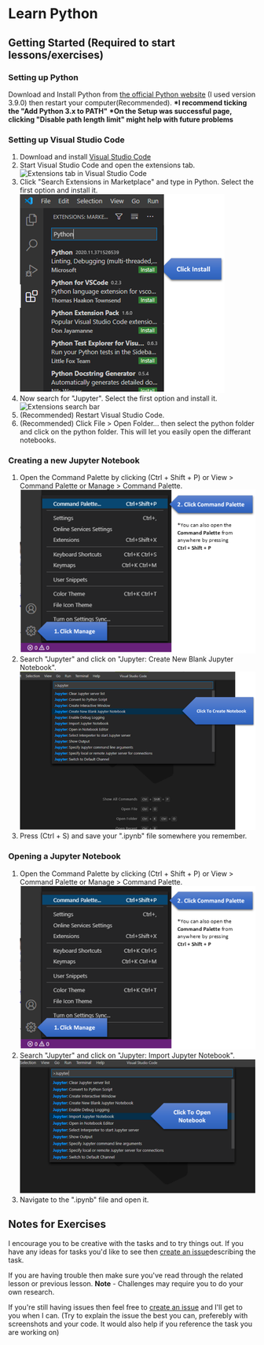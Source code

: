 # Learn Python

## Getting Started (Required to start lessons/exercises)

### Setting up Python
Download and Install Python from [the official Python website](https://www.python.org/downloads/) (I used version 3.9.0) then restart your computer(Recommended). 
__*I recommend ticking the "Add Python 3.x to PATH"__
__*On the Setup was successful page, clicking "Disable path length limit" might help with future problems__

### Setting up Visual Studio Code
1. Download and install [Visual Studio Code](https://code.visualstudio.com/)
2. Start Visual Studio Code and open the extensions tab. ![Extensions tab in Visual Studio Code](/.assets/00_vscode-extensions.png)
3. Click "Search Extensions in Marketplace" and type in Python. Select the first option and install it. ![Extensions search bar](python/.assets/00_python-search.png)
4. Now search for "Jupyter". Select the first option and install it. ![Extensions search bar](/.assets/00_jupyter-search.png)
5. (Recommended) Restart Visual Studio Code. 
6. (Recommended) Click File > Open Folder... then select the python folder and click on the python folder. This will let you easily open the differant notebooks.

### Creating a new Jupyter Notebook
1. Open the Command Palette by clicking (Ctrl + Shift + P) or View > Command Palette or Manage > Command Palette. ![Open Command Palette](python/.assets/00_command-palette-open.png)
2. Search "Jupyter" and click on "Jupyter: Create New Blank Jupyter Notebook".![Create Notebook](python/.assets/00_create_notebook.png)
3. Press (Ctrl + S) and save your ".ipynb" file somewhere you remember.

### Opening a Jupyter Notebook
1. Open the Command Palette by clicking (Ctrl + Shift + P) or View > Command Palette or Manage > Command Palette. ![Open Command Palette](python/.assets/00_command-palette-open.png)
2. Search "Jupyter" and click on "Jupyter: Import Jupyter Notebook".![Open Notebook](python/.assets/00_open_notebook.png)
3. Navigate to the ".ipynb" file and open it.

## Notes for Exercises
I encourage you to be creative with the tasks and to try things out. If you have any ideas for tasks you'd like to see then [create an issue](https://github.com/N-Hulley/LearnToCodeWithExercises/issues/new)describing the task.

If you are having trouble then make sure you've read through the related lesson or previous lesson. __Note__ - Challenges may require you to do your own research.

If you're still having issues then feel free to [create an issue](https://github.com/N-Hulley/LearnToCodeWithExercises/issues/new) and I'll get to you when I can. (Try to explain the issue the best you can, preferebly with screenshots and your code. It would also help if you reference the task you are working on)

